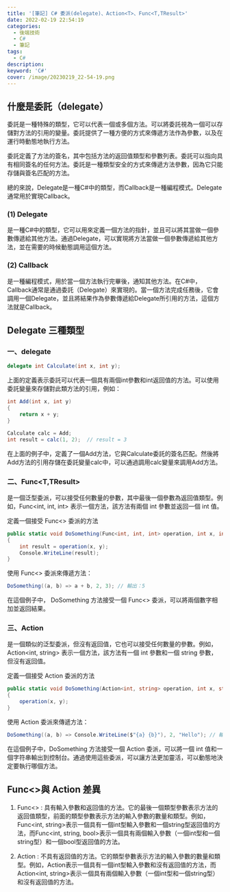 ```yaml
---
title: '[筆記] C# 委派(delegate)、Action<T>、Func<T,TResult>'
date: 2022-02-19 22:54:19
categories: 
  - 後端技術
  - C# 
  - 筆記
tags: 
  - C#
description:
keyword: 'C#'
cover: /image/20230219_22-54-19.png
---
```


## 什麼是委託（delegate）
委託是一種特殊的類型，它可以代表一個或多個方法。可以將委託視為一個可以存儲對方法的引用的變量。委託提供了一種方便的方式來傳遞方法作為參數，以及在運行時動態地執行方法。

委託定義了方法的簽名，其中包括方法的返回值類型和參數列表。委託可以指向具有相同簽名的任何方法。委託是一種類型安全的方式來傳遞方法參數，因為它只能存儲與簽名匹配的方法。

總的來說，Delegate是一種C#中的類型，而Callback是一種編程模式。Delegate通常用於實現Callback。

### (1) Delegate
是一種C#中的類型，它可以用來定義一個方法的指針，並且可以將其當做一個參數傳遞給其他方法。通過Delegate，可以實現將方法當做一個參數傳遞給其他方法，並在需要的時候動態調用這個方法。

### (2) Callback
是一種編程模式，用於當一個方法執行完畢後，通知其他方法。在C#中，Callback通常是通過委託（Delegate）來實現的。當一個方法完成任務後，它會調用一個Delegate，並且將結果作為參數傳遞給Delegate所引用的方法，這個方法就是Callback。

## Delegate 三種類型
### 一、delegate
```cs 
delegate int Calculate(int x, int y);
```
上面的定義表示委託可以代表一個具有兩個int參數和int返回值的方法。可以使用委託變量來存儲對此類方法的引用，例如：
```cs 
int Add(int x, int y)
{
    return x + y;
}

Calculate calc = Add;
int result = calc(1, 2);  // result = 3
```
在上面的例子中，定義了一個Add方法，它與Calculate委託的簽名匹配。然後將Add方法的引用存儲在委託變量calc中，可以通過調用calc變量來調用Add方法。

### 二、Func<T,TResult>
是一個泛型委派，可以接受任何數量的參數，其中最後一個參數為返回值類型。例如，Func<int, int, int> 表示一個方法，該方法有兩個 int 參數並返回一個 int 值。

定義一個接受 Func<> 委派的方法
```cs
public static void DoSomething(Func<int, int, int> operation, int x, int y)
{
    int result = operation(x, y);
    Console.WriteLine(result);
}
```
使用 Func<> 委派來傳遞方法：
```cs
DoSomething((a, b) => a + b, 2, 3); // 輸出：5
```
在這個例子中， DoSomething 方法接受一個 Func<> 委派，可以將兩個數字相加並返回結果。

### 三、Action <T>
是一個類似的泛型委派，但沒有返回值，它也可以接受任何數量的參數。例如，Action<int, string> 表示一個方法，該方法有一個 int 參數和一個 string 參數，但沒有返回值。

定義一個接受 Action 委派的方法
```cs
public static void DoSomething(Action<int, string> operation, int x, string y)
{
    operation(x, y);
}
```
使用 Action 委派來傳遞方法：
```cs
DoSomething((a, b) => Console.WriteLine($"{a} {b}"), 2, "Hello"); // 輸出：2 Hello
```

在這個例子中，DoSomething 方法接受一個 Action 委派，可以將一個 int 值和一個字符串輸出到控制台。通過使用這些委派，可以讓方法更加靈活，可以動態地決定要執行哪個方法。

## Func<>與 Action 差異
1. Func<> : 具有輸入參數和返回值的方法。它的最後一個類型參數表示方法的返回值類型，前面的類型參數表示方法的輸入參數的數量和類型。例如，Func<int, string>表示一個具有一個int型輸入參數和一個string型返回值的方法，而Func<int, string, bool>表示一個具有兩個輸入參數（一個int型和一個string型）和一個bool型返回值的方法。

2. Action : 不具有返回值的方法。它的類型參數表示方法的輸入參數的數量和類型。例如，Action<int>表示一個具有一個int型輸入參數和沒有返回值的方法，而Action<int, string>表示一個具有兩個輸入參數（一個int型和一個string型）和沒有返回值的方法。